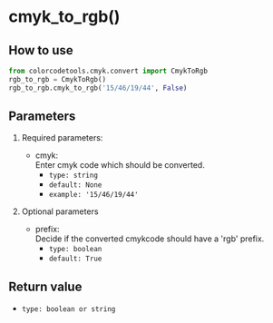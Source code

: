 # cmyk_to_rgb()

## How to use

```python
from colorcodetools.cmyk.convert import CmykToRgb
rgb_to_rgb = CmykToRgb()
rgb_to_rgb.cmyk_to_rgb('15/46/19/44', False)
   ```

## Parameters

1. Required parameters:

   - cmyk:  
      Enter cmyk code which should be converted.
     - `type: string`
     - `default: None`
     - `example: '15/46/19/44'`
     
2. Optional parameters

   - prefix:  
     Decide if the converted cmykcode should have a 'rgb' prefix.
     - `type: boolean`
     - `default: True`

## Return value

- `type: boolean or string`
